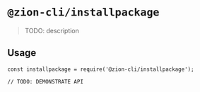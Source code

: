 # `@zion-cli/installpackage`

> TODO: description

## Usage

```
const installpackage = require('@zion-cli/installpackage');

// TODO: DEMONSTRATE API
```
